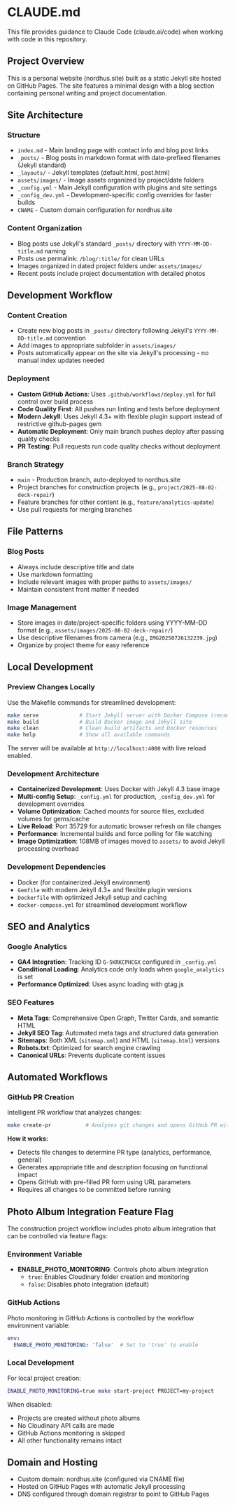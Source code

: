 # CLAUDE.md

This file provides guidance to Claude Code (claude.ai/code) when working with code in this repository.

## Project Overview

This is a personal website (nordhus.site) built as a static Jekyll site hosted on GitHub Pages. The site features a minimal design with a blog section containing personal writing and project documentation.

## Site Architecture

### Structure
- `index.md` - Main landing page with contact info and blog post links
- `_posts/` - Blog posts in markdown format with date-prefixed filenames (Jekyll standard)
- `_layouts/` - Jekyll templates (default.html, post.html)
- `assets/images/` - Image assets organized by project/date folders
- `_config.yml` - Main Jekyll configuration with plugins and site settings
- `_config_dev.yml` - Development-specific config overrides for faster builds
- `CNAME` - Custom domain configuration for nordhus.site

### Content Organization
- Blog posts use Jekyll's standard `_posts/` directory with `YYYY-MM-DD-title.md` naming
- Posts use permalink: `/blog/:title/` for clean URLs
- Images organized in dated project folders under `assets/images/`
- Recent posts include project documentation with detailed photos

## Development Workflow

### Content Creation
- Create new blog posts in `_posts/` directory following Jekyll's `YYYY-MM-DD-title.md` convention
- Add images to appropriate subfolder in `assets/images/`
- Posts automatically appear on the site via Jekyll's processing - no manual index updates needed

### Deployment
- **Custom GitHub Actions**: Uses `.github/workflows/deploy.yml` for full control over build process
- **Code Quality First**: All pushes run linting and tests before deployment
- **Modern Jekyll**: Uses Jekyll 4.3+ with flexible plugin support instead of restrictive github-pages gem
- **Automatic Deployment**: Only main branch pushes deploy after passing quality checks
- **PR Testing**: Pull requests run code quality checks without deployment

### Branch Strategy
- `main` - Production branch, auto-deployed to nordhus.site
- Project branches for construction projects (e.g., `project/2025-08-02-deck-repair`)
- Feature branches for other content (e.g., `feature/analytics-update`)
- Use pull requests for merging branches

## File Patterns

### Blog Posts
- Always include descriptive title and date
- Use markdown formatting
- Include relevant images with proper paths to `assets/images/`
- Maintain consistent front matter if needed

### Image Management
- Store images in date/project-specific folders using YYYY-MM-DD format (e.g., `assets/images/2025-08-02-deck-repair/`)
- Use descriptive filenames from camera (e.g., `IMG20250726132239.jpg`)
- Organize by project theme for easy reference

## Local Development

### Preview Changes Locally
Use the Makefile commands for streamlined development:

```bash
make serve             # Start Jekyll server with Docker Compose (recommended)
make build             # Build Docker image and Jekyll site
make clean             # Clean build artifacts and Docker resources
make help              # Show all available commands
```

The server will be available at `http://localhost:4000` with live reload enabled.

### Development Architecture
- **Containerized Development**: Uses Docker with Jekyll 4.3 base image
- **Multi-config Setup**: `_config.yml` for production, `_config_dev.yml` for development overrides
- **Volume Optimization**: Cached mounts for source files, excluded volumes for gems/cache
- **Live Reload**: Port 35729 for automatic browser refresh on file changes
- **Performance**: Incremental builds and force polling for file watching
- **Image Optimization**: 108MB of images moved to `assets/` to avoid Jekyll processing overhead

### Development Dependencies
- Docker (for containerized Jekyll environment)
- `Gemfile` with modern Jekyll 4.3+ and flexible plugin versions
- `Dockerfile` with optimized Jekyll setup and caching
- `docker-compose.yml` for streamlined development workflow

## SEO and Analytics

### Google Analytics
- **GA4 Integration**: Tracking ID `G-5KRKCPHCGX` configured in `_config.yml`
- **Conditional Loading**: Analytics code only loads when `google_analytics` is set
- **Performance Optimized**: Uses async loading with gtag.js

### SEO Features
- **Meta Tags**: Comprehensive Open Graph, Twitter Cards, and semantic HTML
- **Jekyll SEO Tag**: Automated meta tags and structured data generation
- **Sitemaps**: Both XML (`sitemap.xml`) and HTML (`sitemap.html`) versions
- **Robots.txt**: Optimized for search engine crawling
- **Canonical URLs**: Prevents duplicate content issues

## Automated Workflows

### GitHub PR Creation
Intelligent PR workflow that analyzes changes:

```bash
make create-pr           # Analyzes git changes and opens GitHub PR with contextual content
```

**How it works:**
- Detects file changes to determine PR type (analytics, performance, general)
- Generates appropriate title and description focusing on functional impact
- Opens GitHub with pre-filled PR form using URL parameters
- Requires all changes to be committed before running

## Photo Album Integration Feature Flag

The construction project workflow includes photo album integration that can be controlled via feature flags:

### Environment Variable
- **ENABLE_PHOTO_MONITORING**: Controls photo album integration
  - `true`: Enables Cloudinary folder creation and monitoring
  - `false`: Disables photo integration (default)

### GitHub Actions
Photo monitoring in GitHub Actions is controlled by the workflow environment variable:
```yaml
env:
  ENABLE_PHOTO_MONITORING: 'false'  # Set to 'true' to enable
```

### Local Development
For local project creation:
```bash
ENABLE_PHOTO_MONITORING=true make start-project PROJECT=my-project
```

When disabled:
- Projects are created without photo albums
- No Cloudinary API calls are made
- GitHub Actions monitoring is skipped
- All other functionality remains intact

## Domain and Hosting
- Custom domain: nordhus.site (configured via CNAME file)
- Hosted on GitHub Pages with automatic Jekyll processing
- DNS configured through domain registrar to point to GitHub Pages